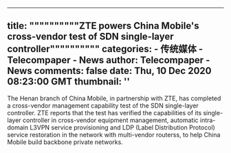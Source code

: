 
---
title: """"""""""ZTE powers China Mobile's cross-vendor test of SDN single-layer controller""""""""""
categories: 
    - 传统媒体
    - Telecompaper - News
author: Telecompaper - News
comments: false
date: Thu, 10 Dec 2020 08:23:00 GMT
thumbnail: ''
---

<div>   
The Henan branch of China Mobile, in partnership with ZTE, has completed a cross-vendor management capability test of the SDN single-layer controller. ZTE reports that the test has verified the capabilities of its single-layer controller in cross-vendor equipment management, automatic intra-domain L3VPN service provisioning and LDP (Label Distribution Protocol) service restoration in the network with multi-vendor routerss, to help China Mobile build backbone private networks. 
      
</div>
            